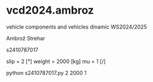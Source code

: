 # vcd2024.ambroz
vehicle components and vehicles dinamic WS2024/2025

Ambrož Strehar 

s2410787017

slip = 2 [°]
weight = 2000 [kg]
mu = 1 [/]

python s2410787017.py 2 2000 1
